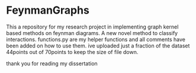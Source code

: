 # FeynmanGraphs
This a repository for my research project in implementing graph kernel based methods on feynman diagrams. A new novel method to classify interactions.
functions.py are my helper functions and all comments have been added on how to use them. ive uploaded just a fraction of the dataset 44points out of 70points to keep the size of file down.

thank you for reading my dissertation 
